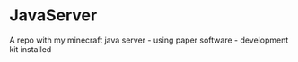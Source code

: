 # JavaServer
A repo with my minecraft java server - using paper software - development kit installed
